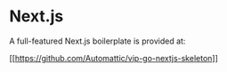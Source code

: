 # Next.js

A full-featured Next.js boilerplate is provided at:

[[https://github.com/Automattic/vip-go-nextjs-skeleton]]

